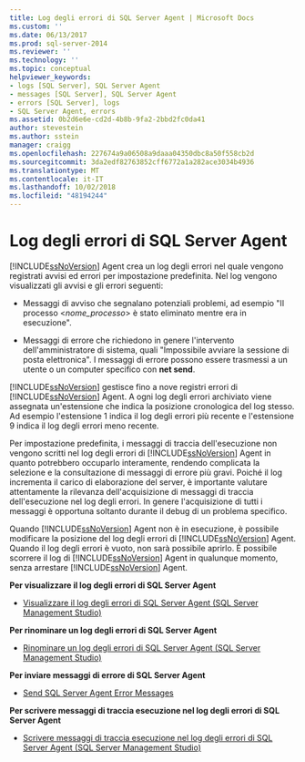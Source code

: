 ```yaml
---
title: Log degli errori di SQL Server Agent | Microsoft Docs
ms.custom: ''
ms.date: 06/13/2017
ms.prod: sql-server-2014
ms.reviewer: ''
ms.technology: ''
ms.topic: conceptual
helpviewer_keywords:
- logs [SQL Server], SQL Server Agent
- messages [SQL Server], SQL Server Agent
- errors [SQL Server], logs
- SQL Server Agent, errors
ms.assetid: 0b2d6e6e-cd2d-4b8b-9fa2-2bbd2fc0da41
author: stevestein
ms.author: sstein
manager: craigg
ms.openlocfilehash: 227674a9a06508a9daaa04350dbc8a50f558cb2d
ms.sourcegitcommit: 3da2edf82763852cff6772a1a282ace3034b4936
ms.translationtype: MT
ms.contentlocale: it-IT
ms.lasthandoff: 10/02/2018
ms.locfileid: "48194244"
---
```

# <a name="sql-server-agent-error-log"></a>Log degli errori di SQL Server Agent
  [!INCLUDE[ssNoVersion](../../includes/ssnoversion-md.md)] Agent crea un log degli errori nel quale vengono registrati avvisi ed errori per impostazione predefinita. Nel log vengono visualizzati gli avvisi e gli errori seguenti:  
  
-   Messaggi di avviso che segnalano potenziali problemi, ad esempio "Il processo \<*nome_processo*> è stato eliminato mentre era in esecuzione".  
  
-   Messaggi di errore che richiedono in genere l'intervento dell'amministratore di sistema, quali "Impossibile avviare la sessione di posta elettronica". I messaggi di errore possono essere trasmessi a un utente o un computer specifico con **net send**.  
  
 [!INCLUDE[ssNoVersion](../../includes/ssnoversion-md.md)] gestisce fino a nove registri errori di [!INCLUDE[ssNoVersion](../../includes/ssnoversion-md.md)] Agent. A ogni log degli errori archiviato viene assegnata un'estensione che indica la posizione cronologica del log stesso. Ad esempio l'estensione 1 indica il log degli errori più recente e l'estensione 9 indica il log degli errori meno recente.  
  
 Per impostazione predefinita, i messaggi di traccia dell'esecuzione non vengono scritti nel log degli errori di [!INCLUDE[ssNoVersion](../../includes/ssnoversion-md.md)] Agent in quanto potrebbero occuparlo interamente, rendendo complicata la selezione e la consultazione di messaggi di errore più gravi. Poiché il log incrementa il carico di elaborazione del server, è importante valutare attentamente la rilevanza dell'acquisizione di messaggi di traccia dell'esecuzione nel log degli errori. In genere l'acquisizione di tutti i messaggi è opportuna soltanto durante il debug di un problema specifico.  
  
 Quando [!INCLUDE[ssNoVersion](../../includes/ssnoversion-md.md)] Agent non è in esecuzione, è possibile modificare la posizione del log degli errori di [!INCLUDE[ssNoVersion](../../includes/ssnoversion-md.md)] Agent. Quando il log degli errori è vuoto, non sarà possibile aprirlo. È possibile scorrere il log di [!INCLUDE[ssNoVersion](../../includes/ssnoversion-md.md)] Agent in qualunque momento, senza arrestare [!INCLUDE[ssNoVersion](../../includes/ssnoversion-md.md)] Agent.  
  
 **Per visualizzare il log degli errori di SQL Server Agent**  
  
-   [Visualizzare il log degli errori di SQL Server Agent &#40;SQL Server Management Studio&#41;](view-sql-server-agent-error-log-sql-server-management-studio.md) 
  
 **Per rinominare un log degli errori di SQL Server Agent**  
  
-   [Rinominare un log degli errori di SQL Server Agent &#40;SQL Server Management Studio&#41;](rename-a-sql-server-agent-error-log-sql-server-management-studio.md)  
  
 **Per inviare messaggi di errore di SQL Server Agent**  
  
-   [Send SQL Server Agent Error Messages](send-sql-server-agent-error-messages.md)  
  
 **Per scrivere messaggi di traccia esecuzione nel log degli errori di SQL Server Agent**  
  
-   [Scrivere messaggi di traccia esecuzione nel log degli errori di SQL Server Agent &#40;SQL Server Management Studio&#41;](write-execution-trace-messages-to-sql-server-agent-log-ssms.md)  
  
  
